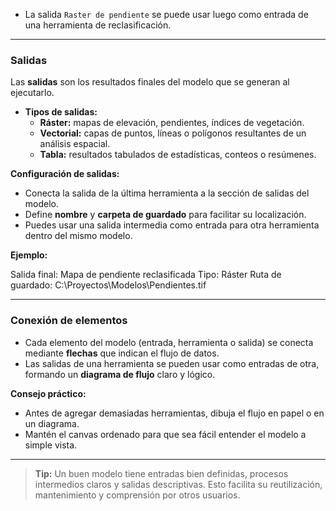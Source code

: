 - La salida `Raster de pendiente` se puede usar luego como entrada de una herramienta de reclasificación.

---

### Salidas
Las **salidas** son los resultados finales del modelo que se generan al ejecutarlo.

- **Tipos de salidas:**
  - **Ráster:** mapas de elevación, pendientes, índices de vegetación.  
  - **Vectorial:** capas de puntos, líneas o polígonos resultantes de un análisis espacial.  
  - **Tabla:** resultados tabulados de estadísticas, conteos o resúmenes.

**Configuración de salidas:**

- Conecta la salida de la última herramienta a la sección de salidas del modelo.  
- Define **nombre** y **carpeta de guardado** para facilitar su localización.  
- Puedes usar una salida intermedia como entrada para otra herramienta dentro del mismo modelo.

**Ejemplo:**

Salida final: Mapa de pendiente reclasificada
Tipo: Ráster
Ruta de guardado: C:\Proyectos\Modelos\Pendientes.tif


---

### Conexión de elementos
- Cada elemento del modelo (entrada, herramienta o salida) se conecta mediante **flechas** que indican el flujo de datos.  
- Las salidas de una herramienta se pueden usar como entradas de otra, formando un **diagrama de flujo** claro y lógico.

**Consejo práctico:**
- Antes de agregar demasiadas herramientas, dibuja el flujo en papel o en un diagrama.  
- Mantén el canvas ordenado para que sea fácil entender el modelo a simple vista.

---

> **Tip:** Un buen modelo tiene entradas bien definidas, procesos intermedios claros y salidas descriptivas. Esto facilita su reutilización, mantenimiento y comprensión por otros usuarios.


